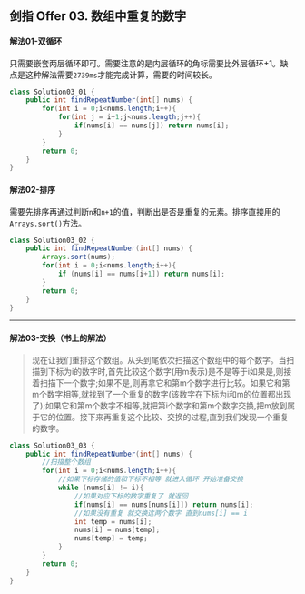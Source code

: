 ## 剑指 Offer 03. 数组中重复的数字

#### 解法01-双循环

​		只需要嵌套两层循环即可。需要注意的是内层循环的角标需要比外层循环+1。缺点是这种解法需要`2739ms`才能完成计算，需要的时间较长。

````java
class Solution03_01 {
    public int findRepeatNumber(int[] nums) {
        for(int i = 0;i<nums.length;i++){
            for(int j = i+1;j<nums.length;j++){
                if(nums[i] == nums[j]) return nums[i];
            }
        }
        return 0;
    }
}
````

#### 解法02-排序

​		需要先排序再通过判断`n`和`n+1`的值，判断出是否是重复的元素。排序直接用的`Arrays.sort()`方法。

````java
class Solution03_02 {
    public int findRepeatNumber(int[] nums) {
        Arrays.sort(nums);
        for(int i = 0;i<nums.length;i++){
            if (nums[i] == nums[i+1]) return nums[i];
        }
        return 0;
    }
}
````

------

#### 解法03-交换（书上的解法）

> ​		现在让我们重排这个数组。从头到尾依次扫描这个数组中的每个数字。当扫描到下标为i的数字时,首先比较这个数字(用m表示)是不是等于i如果是,则接着扫描下一个数字;如果不是,则再拿它和第m个数字进行比较。如果它和第m个数字相等,就找到了一个重复的数字(该数字在下标为i和m的位置都出现了);如果它和第m个数字不相等,就把第i个数字和第m个数字交换,把m放到属于它的位置。接下来再重复这个比较、交换的过程,直到我们发现一个重复的数字。

````java
class Solution03_03 {
    public int findRepeatNumber(int[] nums) {
        //扫描整个数组
        for(int i = 0;i<nums.length;i++){
            //如果下标存储的值和下标不相等 就进入循环 开始准备交换
            while (nums[i] != i){
                //如果对应下标的数字重复了 就返回
                if(nums[i] == nums[nums[i]]) return nums[i];
                //如果没有重复 就交换这两个数字 直到nums[i] == i
                int temp = nums[i];
                nums[i] = nums[temp];
                nums[temp] = temp;
            }
        }
        return 0;
    }
}
````

